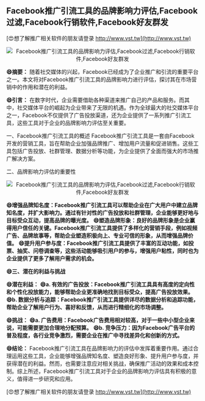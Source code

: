 ## **Facebook推广引流工具的品牌影响力评估,Facebook过滤,Facebook行销软件,Facebook好友群发**

[😍想了解推广相关软件的朋友请登录 http://www.vst.tw](http://www.vst.tw)

 <center><img src="https://vst.tw/MP4/tuiguang/png/1.png" alt="Facebook推广引流工具的品牌影响力评估,Facebook过滤,Facebook行销软件,Facebook好友群发"></center>

**😄摘要：**
随着社交媒体的兴起，Facebook已经成为了企业推广和引流的重要平台之一。本文将对Facebook推广引流工具的品牌影响力进行评估，探讨其在市场营销中的作用和潜在的利益。

**😄引言：**
在数字时代，企业需要借助各种渠道来推广自己的产品和服务。而其中，社交媒体平台的崛起为企业带来了无限的机遇。作为全球最大的社交媒体平台之一，Facebook不仅提供了广告投放渠道，还为企业提供了一系列推广引流工具，这些工具对于企业的品牌影响力评估至关重要。

一、Facebook推广引流工具的概述
Facebook推广引流工具是一套由Facebook开发的营销工具，旨在帮助企业加强品牌推广、增加用户流量和促进销售。这些工具包括广告投放、社群管理、数据分析等功能，为企业提供了全面而强大的市场推广解决方案。

二、品牌影响力评估的重要性

 <center><img src="https://vst.tw/MP4/tuiguang/png/3.png" alt="Facebook推广引流工具的品牌影响力评估,Facebook过滤,Facebook行销软件,Facebook好友群发"></center>

**😄增强品牌知名度：Facebook推广引流工具可以帮助企业在广大用户中建立品牌知名度，并扩大影响力。通过有针对性的广告投放和社群管理，企业能够更好地与目标受众互动，提高品牌的曝光度。**
**😄塑造品牌形象：良好的品牌形象是企业赢得用户信任的关键。Facebook推广引流工具提供了多样化的营销手段，例如视频广告、品牌故事等，帮助企业塑造积极向上、专业可信的形象，从而增强品牌价值。**
**😄提升用户参与度：Facebook推广引流工具提供了丰富的互动功能，如投票、抽奖、问卷调查等，这些活动能够吸引用户的参与，增强用户粘性，同时也为企业提供了更多了解用户需求的机会。**

**😄三、潜在的利益与挑战**

**😄潜在利益：**
**😄a. 有效的广告投放：Facebook推广引流工具具有高度的定向性和个性化投放能力，能够帮助企业更准确地找到目标受众，提高广告投放效果。**
**😄b. 数据分析与追踪：Facebook推广引流工具提供详尽的数据分析和追踪功能，帮助企业了解用户行为、喜好和反馈，从而进行精细化的市场调整。**

**😄挑战：**
**😄a. 广告费用：Facebook广告费用相对较高，对于一些中小型企业来说，可能需要更加合理地分配预算。**
**😄b. 竞争压力：因为Facebook广告平台的普及程度，各行业竞争激烈，需要企业在推广中寻找差异化和创新的方式。**

**😄结论：**
Facebook推广引流工具在品牌影响力的评估中发挥着重要作用。通过合理运用这些工具，企业能够增强品牌知名度、塑造良好形象、提升用户参与度，并获得潜在的利益。然而，也需要注意应对相关挑战，确保推广活动的效果和成本控制。综上所述，Facebook推广引流工具对于企业的品牌影响力评估具有积极的意义，值得进一步研究和应用。

[😍想了解推广相关软件的朋友请登录 http://www.vst.tw](http://www.vst.tw)



